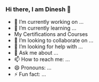 ### Hi there, I am Dinesh 👋

- 🔭 I’m currently working on ...
- 🌱 I’m currently learning ...
- My Certifications and Courses    
- 👯 I’m looking to collaborate on ...
- 🤔 I’m looking for help with ...
- 💬 Ask me about ...
- 📫 How to reach me: ...  
- 😄 Pronouns: ...
- ⚡ Fun fact: ...
